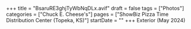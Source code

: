 +++
title = "BsaruRE3ghjTyWbNqDLx.avif"
draft = false
tags = ["Photos"]
categories = ["Chuck E. Cheese's"]
pages = ["ShowBiz Pizza Time Distribution Center (Topeka, KS)"]
startDate = ""
+++
Exterior (May 2024)

